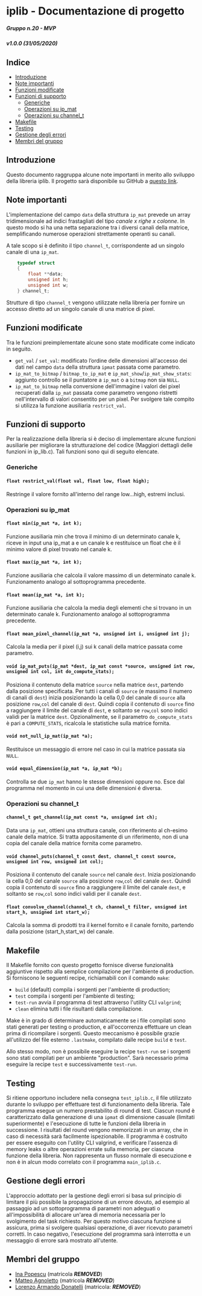# iplib - Documentazione di progetto

##### Gruppo n.20 - MVP

##### v1.0.0 (31/05/2020)

## Indice

- [Introduzione](#introduzione)
- [Note importanti](#note-importanti)
- [Funzioni modificate](#funzioni-modificate)
- [Funzioni di supporto](#funzioni-di-supporto)
  - [Generiche](#generiche)
  - [Operazioni su ip_mat](#operazioni-su-ip_mat)
  - [Operazioni su channel_t](#operazioni-su-channel_t)
- [Makefile](#makefile)
- [Testing](#testing)
- [Gestione degli errori](#gestione-degli-errori)
- [Membri del gruppo](#membri-del-gruppo)

## Introduzione

Questo documento raggruppa alcune note importanti in merito allo sviluppo della libreria iplib. Il progetto sarà disponibile su GitHub a [questo link](https://github.com/EPMatt/c-2020).

## Note importanti

L'implementazione del campo `data` della struttura `ip_mat` prevede un array tridimensionale ad indici frastagliati del tipo *canale x righe x colonne*. In questo modo si ha una netta separazione tra i diversi canali della matrice, semplificando numerose operazioni strettamente operanti su canali.

A tale scopo si è definito il tipo `channel_t`, corrispondente ad un singolo canale di una `ip_mat`.

```c
    typedef struct
    {
        float **data;
        unsigned int h;
        unsigned int w;
    } channel_t;
```

Strutture di tipo `channel_t` vengono utilizzate nella libreria per fornire un accesso diretto ad un singolo canale di una matrice di pixel.

## Funzioni modificate

Tra le funzioni preimplementate alcune sono state modificate come indicato in seguito.

- `get_val` / `set_val`: modificato l’ordine delle dimensioni all'accesso dei dati nel campo `data` della struttura `ipmat` passata come parametro.
- `ip_mat_to_bitmap` / `bitmap_to_ip_mat` e `ip_mat_show`/`ip_mat_show_stats`:  aggiunto controllo se il puntatore a `ip_mat` o a `bitmap` non sia `NULL`.
- `ip_mat_to_bitmap` nella conversione dell'immagine i valori dei pixel recuperati dalla `ip_mat` passata come parametro vengono ristretti nell'intervallo di valori consentito per un pixel. Per svolgere tale compito si utilizza la funzione ausiliaria `restrict_val`.

## Funzioni di supporto

Per la realizzazione della libreria si è deciso di implementare alcune funzioni ausiliarie per migliorare la strutturazione del codice (Maggiori dettagli delle funzioni in ip_lib.c).
Tali funzioni sono qui di seguito elencate.

### Generiche

#### `float restrict_val(float val, float low, float high);`

Restringe il valore fornito all'interno del range low...high, estremi inclusi.

### Operazioni su ip_mat

#### `float min(ip_mat *a, int k);`

Funzione ausiliaria min che trova il minimo di un determinato canale k, riceve in input una ip_mat a e un canale k e restituisce un float che è il minimo valore di pixel trovato nel canale k.

#### `float max(ip_mat *a, int k);`

Funzione ausiliaria che calcola il valore massimo di un determinato canale k. Funzionamento analogo al sottoprogramma precedente.

#### `float mean(ip_mat *a, int k);`

Funzione ausiliaria che calcola la media degli elementi che si trovano in un determinato canale k. Funzionamento analogo al sottoprogramma precedente.

#### `float mean_pixel_channel(ip_mat *a, unsigned int i, unsigned int j);`

Calcola la media per il pixel (i,j) sui k canali della matrice passata come parametro.

#### `void ip_mat_puts(ip_mat *dest, ip_mat const *source, unsigned int row, unsigned int col, int do_compute_stats);`

Posiziona il contenuto della matrice `source` nella matrice `dest`, partendo dalla posizione specificata.
Per tutti i canali di `source` (e massimo il numero di canali di `dest`) inizia posizionando la cella 0,0 del canale di `source` alla posizione `row`,`col` del canale di `dest`.
Quindi copia il contenuto di `source` fino a raggiungere il limite del canale di `dest`, e soltanto se `row`,`col` sono indici validi per la matrice `dest`.
Opzionalmente, se il parametro `do_compute_stats` è pari a `COMPUTE_STATS`, ricalcola le statistiche sulla matrice fornita.

#### `void not_null_ip_mat(ip_mat *a);`

Restituisce un messaggio di errore nel caso in cui la matrice passata sia `NULL`.

#### `void equal_dimension(ip_mat *a, ip_mat *b);`

Controlla se due `ip_mat` hanno le stesse dimensioni oppure no.
Esce dal programma nel momento in cui una delle dimensioni é diversa.

### Operazioni su channel_t

#### `channel_t get_channel(ip_mat const *a, unsigned int ch);`

Data una `ip_mat`, ottieni una struttura canale, con riferimento al ch-esimo canale della matrice. Si tratta appositamente di un riferimento, non di una copia del canale della matrice fornita come parametro.

#### `void channel_puts(channel_t const dest, channel_t const source, unsigned int row, unsigned int col);`

Posiziona il contenuto del canale `source` nel canale `dest`. Inizia posizionando la cella 0,0 del canale `source` alla posizione `row`,`col` del canale `dest`.
Quindi copia il contenuto di `source` fino a raggiungere il limite del canale `dest`, e soltanto se `row`,`col` sono indici validi per il canale `dest`.

#### `float convolve_channel(channel_t ch, channel_t filter, unsigned int start_h, unsigned int start_w);`

Calcola la somma di prodotti tra il kernel fornito e il canale fornito, partendo dalla posizione (start_h,start_w) del canale.

## Makefile

Il Makefile fornito con questo progetto fornisce diverse funzionalità aggiuntive rispetto alla semplice compilazione per l'ambiente di production.
Si forniscono le seguenti recipe, richiamabili con il comando `make`:

- `build` (default) compila i sorgenti per l'ambiente di production;
- `test` compila i sorgenti per l'ambiente di testing;
- `test-run` avvia il programma di test attraverso l'utility CLI `valgrind`;
- `clean` elimina tutti i file risultanti dalla compilazione.

Make è in grado di determinare automaticamente se i file compilati sono stati generati per testing o production, e all'occorrenza effettuare un clean prima di ricompilare i sorgenti. Questo meccanismo è possibile grazie all'utilizzo del file esterno `.lastmake`, compilato dalle recipe `build` e `test`.

Allo stesso modo, non è possibile eseguire la recipe `test-run` se i sorgenti sono stati compilati per un ambiente "production". Sarà necessario prima eseguire la recipe `test` e successivamente `test-run`.

## Testing

Si ritiene opportuno includere nella consegna `test_iplib.c`, il file utilizzato durante lo sviluppo per effettuare test di funzionamento della libreria.
Tale programma esegue un numero prestabilito di round di test.
Ciascun round è caratterizzato dalla generazione di una `ipmat` di dimensione casuale (limitati superiormente) e l'esecuzione di tutte le funzioni della libreria in successione. I risultati del round vengono memorizzati in un array, che in caso di necessità sarà facilmente ispezionabile. Il programma è costruito per essere eseguito con l'utility CLI valgrind, e verificare l'assenza di memory leaks o altre operazioni errate sulla memoria, per ciascuna funzione della libreria. Non rappresenta un flusso normale di esecuzione e non è in alcun modo correlato con il programma `main_iplib.c`.

## Gestione degli errori

L'approccio adottato per la gestione degli errori si basa sul principio di limitare il più possibile la propagazione di un errore dovuto, ad esempio al passaggio ad un sottoprogramma di parametri non adeguati o all'impossibilità di allocare un'area di memoria necessaria per lo svolgimento del task richiesto. Per questo motivo ciascuna funzione si assicura, prima si svolgere qualsiasi operazione, di aver ricevuto parametri corretti. In caso negativo, l'esecuzione del programma sarà interrotta e un messaggio di errore sarà mostrato all'utente.

## Membri del gruppo

- [Ina Popescu](https://github.com/Ina-pps) (matricola ***REMOVED***)
- [Matteo Agnoletto](https://github.com/EPMatt) (matricola ***REMOVED***)
- [Lorenzo Armando Donatelli](https://github.com/Donnyz) (matricola: ***REMOVED***)
